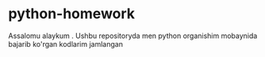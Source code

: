 # python-homework
Assalomu alaykum . Ushbu repositoryda men python organishim mobaynida bajarib ko'rgan kodlarim jamlangan
